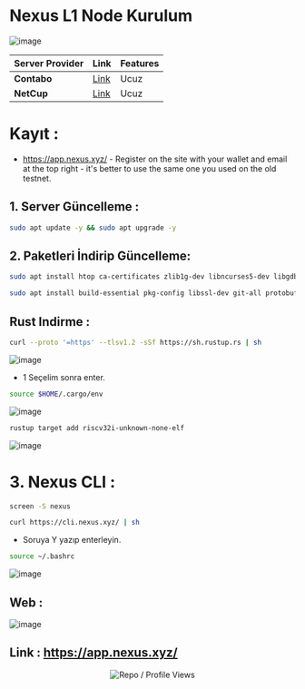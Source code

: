 # Nexus L1 Node Kurulum

![image](https://github.com/user-attachments/assets/ca6aff98-5366-4775-8d69-7334fc390765)

| Server Provider        | Link              | Features |
|------------------|----------------------------|----------------------------|
| **Contabo**          | [Link](https://www.dpbolvw.net/click-101330552-12454592)                     | Ucuz  |
| **NetCup**          | [Link](https://www.netcup.com/en/?ref=261820) | Ucuz |

# Kayıt : 

-  https://app.nexus.xyz/ - Register on the site with your wallet and email at the top right - it's better to use the same one you used on the old testnet.

## 1. Server Güncelleme : 

```bash
sudo apt update -y && sudo apt upgrade -y
```
## 2. Paketleri İndirip Güncelleme:

```bash
sudo apt install htop ca-certificates zlib1g-dev libncurses5-dev libgdbm-dev libnss3-dev tmux iptables curl nvme-cli git wget make jq libleveldb-dev build-essential pkg-config ncdu tar clang bsdmainutils lsb-release libssl-dev libreadline-dev libffi-dev jq gcc screen file nano btop unzip lz4 -y
```

```bash
sudo apt install build-essential pkg-config libssl-dev git-all protobuf-compiler
```

## Rust Indirme : 

```bash
curl --proto '=https' --tlsv1.2 -sSf https://sh.rustup.rs | sh
```

![image](https://github.com/user-attachments/assets/0efae43c-b5ba-488c-9f3e-de0aa12698f4)

- 1 Seçelim sonra enter.

```bash
source $HOME/.cargo/env
```

![image](https://github.com/user-attachments/assets/3e5d7403-25cf-46db-b2d5-d521508e8617)


```bash
rustup target add riscv32i-unknown-none-elf
```

![image](https://github.com/user-attachments/assets/cb08651c-6db6-4106-a5e0-285cb399d960)


# 3. Nexus CLI : 

```bash
screen -S nexus
```

```bash
curl https://cli.nexus.xyz/ | sh
```
- Soruya Y yazıp enterleyin.

```bash
source ~/.bashrc
```

![image](https://github.com/user-attachments/assets/edc927f7-d6a6-45de-b610-49dcc8af1571)




## Web : 

![image](https://github.com/user-attachments/assets/711cde21-4716-4850-a901-558f79071196)

## Link : https://app.nexus.xyz/


<p align="center">
  <img src="https://komarev.com/ghpvc/?username=FurkanL0&style=flat-square&color=red&label=Profile+Views+/+Repo+Views+" alt="Repo / Profile Views" />
</p>
